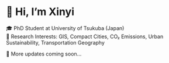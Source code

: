 # 👋 Hi, I’m Xinyi

🎓 PhD Student at University of Tsukuba (Japan)  
🧭 Research Interests: GIS, Compact Cities, CO₂ Emissions, Urban Sustainability, Transportation Geography  

🚧 More updates coming soon...


<!---
huangxinyi233/huangxinyi233 is a ✨ special ✨ repository because its `README.md` (this file) appears on your GitHub profile.
You can click the Preview link to take a look at your changes.
--->
